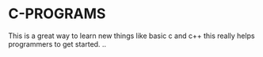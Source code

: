 # C-PROGRAMS
This is a great way to learn new things like basic c and c++ this really helps programmers to get started.
..
